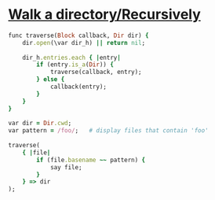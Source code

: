 [1]: http://rosettacode.org/wiki/Walk_a_directory/Recursively

# [Walk a directory/Recursively][1]

```ruby
func traverse(Block callback, Dir dir) {
    dir.open(\var dir_h) || return nil;
 
    dir_h.entries.each { |entry|
        if (entry.is_a(Dir)) {
            traverse(callback, entry);
        } else {
            callback(entry);
        }
    }
}
 
var dir = Dir.cwd;
var pattern = /foo/;   # display files that contain 'foo'
 
traverse(
    { |file|
        if (file.basename ~~ pattern) {
            say file;
        }
    } => dir
);
```
